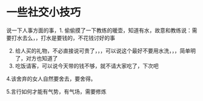# 一些社交小技巧

说一下人事方面的事，1. 偷偷摸了一下教练的暖壶，知道有水，故意和教练说：需要打水去么，，打水是要钱的，不花钱讨好的事

2. 给人买的礼物，不必直接说可贵了，，，可以说这个最好不要用水洗，，，简单明了，对方也知道了
3. 吃饭请客，可以说今天带的钱不够，就不请大家吃了，下次吧

4.该舍弃的女人自然要舍去，要舍得。

5.言行如何才能有气势，有气场，需要修炼
